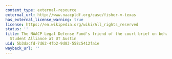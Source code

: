 ```yaml
---
content_type: external-resource
external_url: http://www.naacpldf.org/case/fisher-v-texas
has_external_license_warning: true
license: https://en.wikipedia.org/wiki/All_rights_reserved
status: ''
title: The NAACP Legal Defense Fund's friend of the court brief on behalf of the Black
  Student Alliance at UT Austin
uid: 5b3dacfd-7d62-4fb2-9d83-558c5412fa1e
wayback_url: ''
---
```

